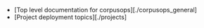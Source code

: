 -  [Top level documentation for corpusops][./corpusops_general]
-  [Project deployment topics][./projects]
